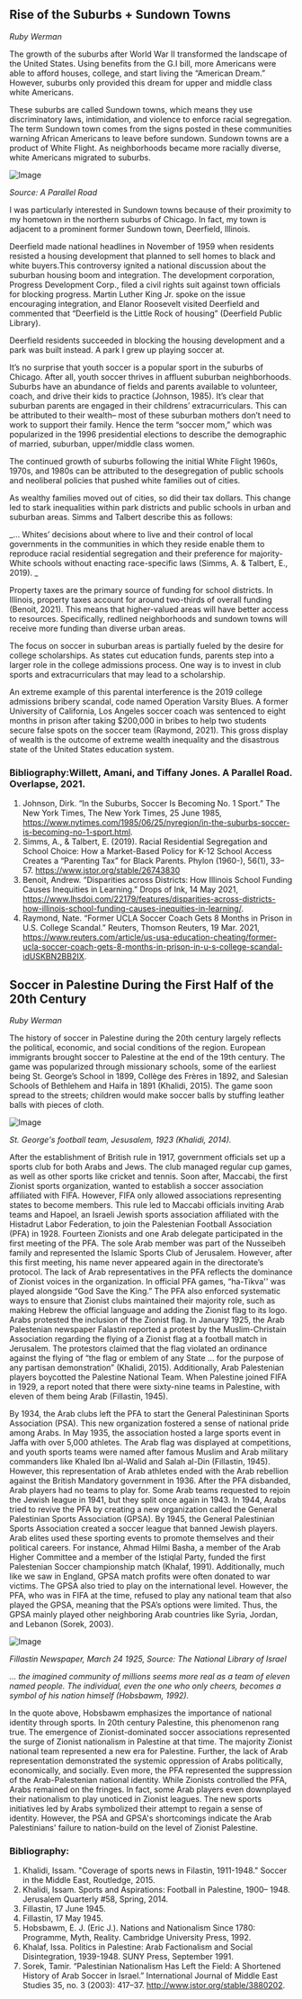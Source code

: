 ## Rise of the Suburbs + Sundown Towns
_Ruby Werman_


The growth of the suburbs after World War II transformed the landscape of the United States. Using benefits from the G.I bill, more Americans were able to afford houses, college, and start living the “American Dream.” However, suburbs only provided this dream for upper and middle class white Americans. 

These suburbs are called Sundown towns, which means they use discriminatory laws, intimidation, and violence to enforce racial segregation. The term Sundown town comes from the signs posted in these communities warning African Americans to leave before sundown. Sundown towns are a product of White Flight. As neighborhoods became more racially diverse, white Americans migrated to suburbs.

 ![Image](images/sundownTown.png)
 
 _Source: A Parallel Road_
  
I was particularly interested in Sundown towns because of their proximity to my hometown in the northern suburbs of Chicago. In fact, my town is adjacent to a prominent former Sundown town, Deerfield, Illinois. 

Deerfield made national headlines in November of 1959 when residents resisted a housing development that planned to sell homes to black and white buyers.This controversy ignited a national discussion about the suburban housing boom and integration. The development corporation, Progress Development Corp., filed a civil rights suit against town officials for blocking progress. Martin Luther King Jr. spoke on the issue encouraging integration, and Elanor Roosevelt visited Deerfield and commented that “Deerfield is the Little Rock of housing” (Deerfield Public Library). 

Deerfield residents succeeded in blocking the housing development and a park was built instead. A park I grew up playing soccer at. 

It’s no surprise that youth soccer is a popular sport in the suburbs of Chicago. After all, youth soccer thrives in affluent suburban neighborhoods. Suburbs have an abundance of fields and parents available to volunteer, coach, and drive their kids to practice (Johnson, 1985). It’s clear that suburban parents are engaged in their childrens’ extracurriculars. This can be attributed to their wealth– most of these suburban mothers don’t need to work to support their family. Hence the term “soccer mom,” which was popularized in the 1996 presidential elections to describe the demographic of married, suburban, upper/middle class women. 

The continued growth of suburbs following the initial White Flight 1960s, 1970s, and 1980s can be attributed to the desegregation of public schools and neoliberal policies that pushed white families out of cities. 

As wealthy families moved out of cities, so did their tax dollars. This change led to stark inequalities within park districts and public schools in urban and suburban areas. Simms and Talbert describe this as follows: 

_… Whites’ decisions about where to live and their control of local governments in the communities in which they reside enable them to reproduce racial residential segregation and their preference for majority-White schools without enacting race-specific laws (Simms, A. & Talbert, E., 2019). _

Property taxes are the primary source of funding for school districts. In Illinois, property taxes account for around two-thirds of overall funding (Benoit, 2021). This means that higher-valued areas will have better access to resources. Specifically, redlined neighborhoods and sundown towns will receive more funding than diverse urban areas. 

The focus on soccer in suburban areas is partially fueled by the desire for college scholarships. As states cut education funds, parents step into a larger role in the college admissions process. One way is to invest in club sports and extracurriculars that may lead to a scholarship. 

An extreme example of this parental interference is the 2019 college admissions bribery scandal, code named Operation Varsity Blues. A former University of California, Los Angeles soccer coach was sentenced to eight months in prison after taking $200,000 in bribes to help two students secure false spots on the soccer team (Raymond, 2021). This gross display of wealth is the outcome of extreme wealth inequality and the disastrous state of the United States education system. 

### Bibliography:Willett, Amani, and Tiffany Jones. A Parallel Road. Overlapse, 2021. 
1. Johnson, Dirk. “In the Suburbs, Soccer Is Becoming No. 1 Sport.” The New York Times, The New York Times, 25 June 1985, https://www.nytimes.com/1985/06/25/nyregion/in-the-suburbs-soccer-is-becoming-no-1-sport.html. 
2. Simms, A., & Talbert, E. (2019). Racial Residential Segregation and School Choice: How a Market-Based Policy for K-12 School Access Creates a “Parenting Tax” for Black Parents. Phylon (1960-), 56(1), 33–57. https://www.jstor.org/stable/26743830
3. Benoit, Andrew. “Disparities across Districts: How Illinois School Funding Causes Inequities in Learning.” Drops of Ink, 14 May 2021, https://www.lhsdoi.com/22179/features/disparities-across-districts-how-illinois-school-funding-causes-inequities-in-learning/. 
4. Raymond, Nate. “Former UCLA Soccer Coach Gets 8 Months in Prison in U.S. College Scandal.” Reuters, Thomson Reuters, 19 Mar. 2021, https://www.reuters.com/article/us-usa-education-cheating/former-ucla-soccer-coach-gets-8-months-in-prison-in-u-s-college-scandal-idUSKBN2BB2IX. 


## Soccer in Palestine During the First Half of the 20th Century
_Ruby Werman_


The history of soccer in Palestine during the 20th century largely reflects the political, economic, and social conditions of the region. European immigrants brought soccer to Palestine at the end of the 19th century. The game was popularized through missionary schools, some of the earliest being St. George’s School in 1899, Collège des Frères in 1892, and Salesian Schools of Bethlehem and Haifa in 1891 (Khalidi, 2015). The game soon spread to the streets; children would make soccer balls by stuffing leather balls with pieces of cloth. 
 
 ![Image](images/stgeorges.png)
 
 _St. George's football team, Jesusalem, 1923 (Khalidi, 2014)._
  
After the establishment of British rule in 1917, government officials set up a sports club for both Arabs and Jews. The club managed regular cup games, as well as other sports like cricket and tennis. Soon after, Maccabi, the first Zionist sports organization, wanted to establish a soccer association affiliated with FIFA. However, FIFA only allowed associations representing states to become members. This rule led to Maccabi officials inviting Arab teams and Hapoel, an Israeli Jewish sports association affiliated with the Histadrut Labor Federation, to join the Palestenian Football Association (PFA) in 1928. Fourteen Zionists and one Arab delegate participated in the first meeting of the PFA. The sole Arab member was part of the Nusseibeh family and represented the Islamic Sports Club of Jerusalem. However, after this first meeting, his name never appeared again in the directorate’s protocol. The lack of Arab representatives in the PFA reflects the dominance of Zionist voices in the organization. In official PFA games, “ha-Tikva'' was played alongside “God Save the King.” The PFA also enforced systematic ways to ensure that Zionist clubs maintained their majority role, such as making Hebrew the official language and adding the Zionist flag to its logo. Arabs protested the inclusion of the Zionist flag. In January 1925, the Arab Palestenian newspaper Falastin reported a protest by the Muslim-Christain Association regarding the flying of a Zionist flag at a football match in Jerusalem. The protestors claimed that the flag violated an ordinance against the flying of “the flag or emblem of any State … for the purpose of any partisan demonstration” (Khalidi, 2015). Additionally, Arab Palestenian players boycotted the Palestine National Team. When Palestine joined FIFA in 1929, a report noted that there were sixty-nine teams in Palestine, with eleven of them being Arab (Fillastin, 1945). 

By 1934, the Arab clubs left the PFA to start the General Palestininan Sports Association (PSA). This new organization fostered a sense of national pride among Arabs. In May 1935, the association hosted a large sports event in Jaffa with over 5,000 athletes. The Arab flag was displayed at competitions, and youth sports teams were named after famous Muslim and Arab military commanders like Khaled Ibn al-Walid and Salah al-Din (Fillastin, 1945). However, this representation of Arab athletes ended with the Arab rebellion against the British Mandatory government in 1936. After the PFA disbanded, Arab players had no teams to play for. Some Arab teams requested to rejoin the Jewish league in 1941, but they split once again in 1943. In 1944, Arabs tried to revive the PFA by creating a new organization called the General Palestinian Sports Association (GPSA). By 1945, the General Palestinian Sports Association created a soccer league that banned Jewish players. Arab elites used these sporting events to promote themselves and their political careers. For instance, Ahmad Hilmi Basha, a member of the Arab Higher Committee and a member of the Istiqlal Party, funded the first Palestenian Soccer championship match (Khalaf, 1991). Additionally, much like we saw in England, GPSA match profits were often donated to war victims. The GPSA also tried to play on the international level. However, the PFA, who was in FIFA at the time, refused to play any national team that also played the GPSA, meaning that the PSA’s options were limited. Thus, the GPSA mainly played other neighboring Arab countries like Syria, Jordan, and Lebanon (Sorek, 2003). 

![Image](images/fillastin.png)

_Fillastin Newspaper, March 24 1925, Source: The National Library of Israel_

_… the imagined community of millions seems more real as a team of eleven named people. The individual, even the one who only cheers, becomes a symbol of his nation himself (Hobsbawm, 1992)._

In the quote above, Hobsbawm emphasizes the importance of national identity through sports. In 20th century Palestine, this phenomenon rang true. The emergence of Zionist-dominated soccer associations represented the surge of Zionist nationalism in Palestine at that time. The majority Zionist national team represented a new era for Palestine. Further, the lack of Arab representation demonstrated the systemic oppression of Arabs politically, economically, and socially. Even more, the PFA represented the suppression of the Arab-Palestenian national identity. While Zionists controlled the PFA, Arabs remained on the fringes. In fact, some Arab players even downplayed their nationalism to play unoticed in Zionist leagues. The new sports initiatives led by Arabs symbolized their attempt to regain a sense of identity. However, the PSA and GPSA's shortcomings indicate the Arab Palestinians' failure to nation-build on the level of Zionist Palestine. 

### Bibliography:
1. Khalidi, Issam. "Coverage of sports news in Filastin, 1911-1948." Soccer in the Middle East, Routledge, 2015.
2. Khalidi, Issam. Sports and Aspirations: Football in Palestine, 1900– 1948. Jerusalem Quarterly #58, Spring, 2014.
3. Fillastin, 17 June 1945.
4. Fillastin, 17 May 1945.
5. Hobsbawm, E. J. (Eric J.). Nations and Nationalism Since 1780: Programme, Myth, Reality. Cambridge University Press, 1992.
6. Khalaf, Issa. Politics in Palestine: Arab Factionalism and Social Disintegration, 1939-1948. SUNY Press, September 1991.
7. Sorek, Tamir. “Palestinian Nationalism Has Left the Field: A Shortened History of Arab Soccer in Israel.” International Journal of Middle East Studies 35, no. 3 (2003): 417–37. http://www.jstor.org/stable/3880202.
